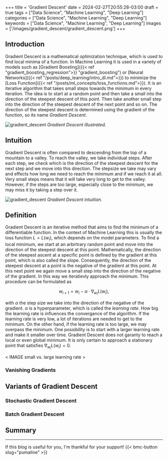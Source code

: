 +++
title = 'Gradient Descent'
date = 2024-02-27T20:55:28-03:00
draft = true
tags = ["Data Science", "Machine Learning", "Deep Learning"]
categories = ["Data Science", "Machine Learning", "Deep Learning"]
keywords = ["Data Science", "Machine Learning", "Deep Learning"]
images = ['/images/gradient_descent/gradient_descent.png']
+++

## Introduction

Gradient Descent is a mathematical optimization technique, which is used to find local minima of a function. In Machine Learning it is used in a variety of models such as [Gradient Boosting]({{< ref "gradient_boosting_regression">}} "gradient_boosting") or [Neural Networks]({{< ref "/posts/deep_learning/intro_dl.md">}}) to minimize the [Loss Function]({{< ref "/posts/ml_concepts/loss_functions.md">}}). It is an iterative algorithm that takes small steps towards the minimum in every iteration. The idea is to start at a random point and then take a small into the direction of the steepest descent of this point. Then take another small step into the direction of the steepest descent of the next point and so on. The direction of the steepest descent is determined using the gradient of the function, so its name *Gradient Descent*.

![gradient_descent](/images/gradient_descent/gradient_descent.png)
*Gradient Descent illustrated.*

## Intuition

Gradient Descent is often compared to descending from the top of a mountain to a valley. To reach the valley, we take individual steps. After each step, we check which is the direction of the steepest descent for the next step and we move into this direction. The stepsize we take may vary and effects how long we need to reach the minimum and if we reach it at all. Very small steps means that it will take very long to get to the valley. However, if the steps are too large, especially close to the minimum, we may miss it by taking a step over it. 

![gradient_descent](/images/gradient_descent/mountain1_small.jpg)
*Gradient Descent intuition.*


## Definition

Gradient Descent is an iterative method that aims to find the minimum of a differentiable function. In the context of Machine Learning this is usually the loss function $L = L(w_i)$, which depends on the model parameters. To find a local minimum, we start at an arbirtrary random point and move into the direction of the steepest descent at this point. Mathematically, the direction of the steepest ascent at a specific point is defined by the gradient at this point, which is also called the slope. Consequently, the direction of the steepest descent at a point is the negative of the gradient at this point. At this next point we again move a small step into the direction of the negative of the gradient. In this way we iteratievly approach the minimum. This procedure can be formulated as

$$w_{i+1} = w_{i} - \alpha \cdot \nabla_{w_i} L(w_i), $$ 

with $\alpha$ the step size we take into the direction of the negative of the gradient. $\alpha$ is a hyperparameter, which is called the *learning rate*. How big the learning rate is influences the convergance of the algorithm. If the learning rate is very low, a lot of iterations are needed to get to the minimum. On the other hand, if the learning rate is too large, we may overpass the minimum. One possibility is to start with a larger learning rate and make it smaller over time. Gradient Descent does not garanty to reach a local or even global minimum. It is only certain to approach a stationary point that satisfies $\nabla_{w_i} L(w_i) = 0$.

< IMAGE small vs. large learning rate >

### Vanishing Gradients

## Variants of Gradient Descent

### Stochastic Gradient Descent

### Batch Gradient Descent

## Summary

---
If this blog is useful for you, I'm thankful for your support!
{{< bmc-button slug="pumaline" >}}

